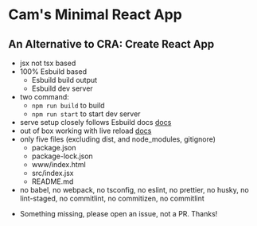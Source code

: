 # Cam's Minimal React App

## An Alternative to CRA: Create React App

- jsx not tsx based
- 100% Esbuild based
  - Esbuild build output
  - Esbuild dev server
- two command:
  - `npm run build` to build
  - `npm run start` to start dev server
- serve setup closely follows Esbuild docs [docs](https://esbuild.github.io/api/#serve)
- out of box working with live reload [docs](https://esbuild.github.io/api/#live-reload)
- only five files (excluding dist, and node_modules, gitignore)
  - package.json
  - package-lock.json
  - www/index.html
  - src/index.jsx
  - README.md
- no babel, no webpack, no tsconfig, no eslint, no prettier, no husky, no lint-staged, no commitlint, no commitizen, no commitlint

* Something missing, please open an issue, not a PR. Thanks!
